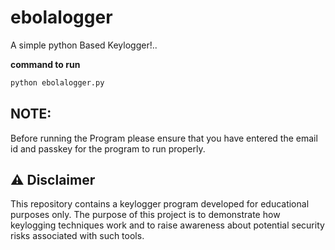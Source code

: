 # ebolalogger
A simple python Based Keylogger!..

**command to run**
```python
python ebolalogger.py
```

## NOTE:
Before running the Program please ensure that you have entered the email id and passkey for the program to run properly.

## ⚠️ Disclaimer
This repository contains a keylogger program developed for educational purposes only. The purpose of this project is to demonstrate how keylogging techniques work and to raise awareness about potential security risks associated with such tools.
